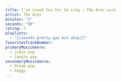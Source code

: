```yaml
---
title: I’ve Loved You For So Long — The Aces ★★★½
artist: The Aces
minutes: "2"
seconds: "56"
rating: 7
playlists:
  - "[[sounds pretty gay but okay]]"
favoritesTrackNumber:
primaryMusicGenre:
  - indie pop
  - jangle pop
secondaryMusicGenre:
  - dream pop
  - baggy
---
```

